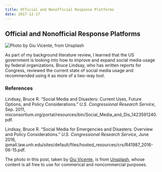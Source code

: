 ```yaml
---
title: Official and Nonofficial Response Platforms
date: 2017-12-17
---
```


## Official and Nonofficial Response Platforms

![Photo by Giu Vicente, from Unsplash]({{'img/giu-vicente-353330.jpg'|prepend:site.baseurl}})

As part of my background literature review, I learned that the US government is looking into how to improve and expand social media usage by federal organizations. Bruce Lindsay, who has written reports for Congress, reviewed the current state of social media usage and recommended using it as more of a two-way tool.



### References

Lindsay, Bruce R. “Social Media and Disasters: Current Uses, Future Options, and Policy Considerations.” *U.S. Congressional Research Service*, Sep. 2011, nisconsortium.org/portal/resources/bin/Social_Media_and_Dis_1423591240.pdf.

Lindsay, Bruce R. “Social Media for Emergencies and Disasters: Overview and Policy Considerations.” *U.S. Congressional Research Service*, June 2016, ipmall.law.unh.edu/sites/default/files/hosted_resources/crs/R41987_2016-06-15.pdf.

The photo in this post, taken by [Giu Vicente](https://unsplash.com/photos/c7Ev87qEkRc), is from [Unsplash](https://unsplash.com/license), whose content is all free to use for commerical and noncommercial purposes.